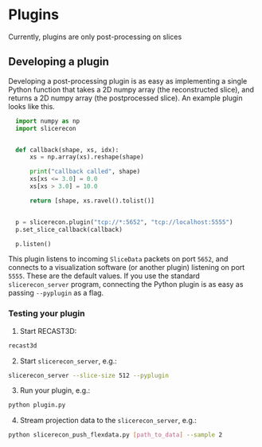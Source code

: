 # Plugins

Currently, plugins are only post-processing on slices

## Developing a plugin

Developing a post-processing plugin is as easy as implementing a single Python
function that takes a 2D numpy array (the reconstructed slice), and returns a 2D
numpy array (the postprocessed slice). An example plugin looks like this.

```python
  import numpy as np
  import slicerecon


  def callback(shape, xs, idx):
      xs = np.array(xs).reshape(shape)

      print("callback called", shape)
      xs[xs <= 3.0] = 0.0
      xs[xs > 3.0] = 10.0

      return [shape, xs.ravel().tolist()]


  p = slicerecon.plugin("tcp://*:5652", "tcp://localhost:5555")
  p.set_slice_callback(callback)

  p.listen()
```


This plugin listens to incoming `SliceData` packets on port `5652`, and connects
to a visualization software (or another plugin) listening on port `5555`. These
are the default values. If you use the standard `slicerecon_server` program,
connecting the Python plugin is as easy as passing `--pyplugin` as a flag.

### Testing your plugin


1. Start RECAST3D:

```bash
recast3d
```

2. Start `slicerecon_server`, e.g.:

```bash
slicerecon_server --slice-size 512 --pyplugin
```

3. Run your plugin, e.g.:

```bash
python plugin.py
```

4. Stream projection data to the `slicerecon_server`, e.g.:

```bash
python slicerecon_push_flexdata.py [path_to_data] --sample 2
```

